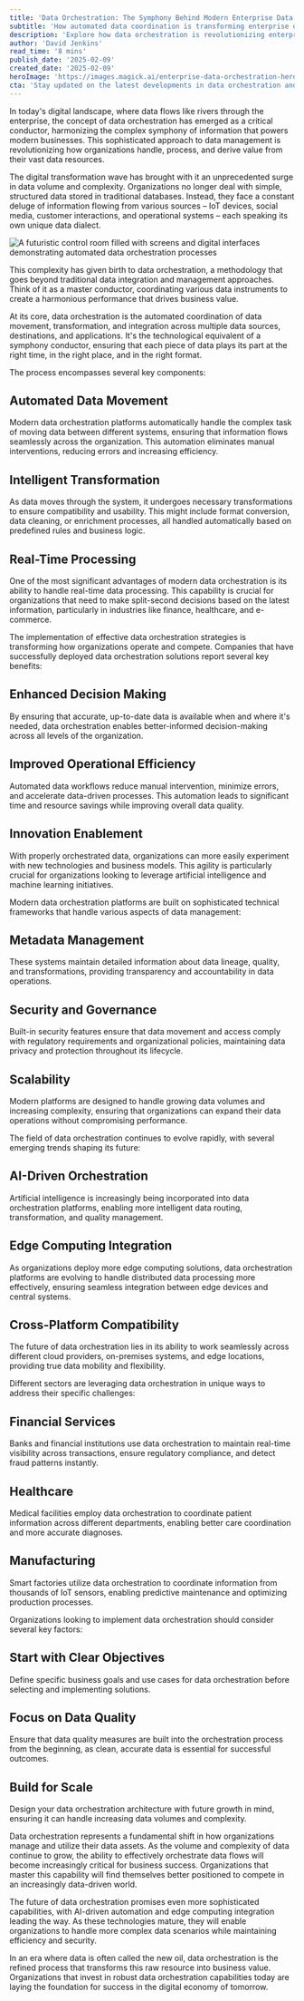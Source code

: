 ```yaml
---
title: 'Data Orchestration: The Symphony Behind Modern Enterprise Data Management'
subtitle: 'How automated data coordination is transforming enterprise operations'
description: 'Explore how data orchestration is revolutionizing enterprise data management by automating and coordinating data flows across multiple sources and destinations. Learn about key components like automated movement, intelligent transformation, and real-time processing that are enabling better decision-making and operational efficiency in modern organizations.'
author: 'David Jenkins'
read_time: '8 mins'
publish_date: '2025-02-09'
created_date: '2025-02-09'
heroImage: 'https://images.magick.ai/enterprise-data-orchestration-hero.jpg'
cta: 'Stay updated on the latest developments in data orchestration and enterprise technology. Follow us on LinkedIn for expert insights and industry updates that will help you master your organization's data strategy.'
---
```


In today's digital landscape, where data flows like rivers through the enterprise, the concept of data orchestration has emerged as a critical conductor, harmonizing the complex symphony of information that powers modern businesses. This sophisticated approach to data management is revolutionizing how organizations handle, process, and derive value from their vast data resources.

The digital transformation wave has brought with it an unprecedented surge in data volume and complexity. Organizations no longer deal with simple, structured data stored in traditional databases. Instead, they face a constant deluge of information flowing from various sources – IoT devices, social media, customer interactions, and operational systems – each speaking its own unique data dialect.

![A futuristic control room filled with screens and digital interfaces demonstrating automated data orchestration processes](https://i.magick.ai/PIXE/1739148204608_magick_img.webp)

This complexity has given birth to data orchestration, a methodology that goes beyond traditional data integration and management approaches. Think of it as a master conductor, coordinating various data instruments to create a harmonious performance that drives business value.

At its core, data orchestration is the automated coordination of data movement, transformation, and integration across multiple data sources, destinations, and applications. It's the technological equivalent of a symphony conductor, ensuring that each piece of data plays its part at the right time, in the right place, and in the right format.

The process encompasses several key components:

## Automated Data Movement

Modern data orchestration platforms automatically handle the complex task of moving data between different systems, ensuring that information flows seamlessly across the organization. This automation eliminates manual interventions, reducing errors and increasing efficiency.

## Intelligent Transformation

As data moves through the system, it undergoes necessary transformations to ensure compatibility and usability. This might include format conversion, data cleaning, or enrichment processes, all handled automatically based on predefined rules and business logic.

## Real-Time Processing

One of the most significant advantages of modern data orchestration is its ability to handle real-time data processing. This capability is crucial for organizations that need to make split-second decisions based on the latest information, particularly in industries like finance, healthcare, and e-commerce.

The implementation of effective data orchestration strategies is transforming how organizations operate and compete. Companies that have successfully deployed data orchestration solutions report several key benefits:

## Enhanced Decision Making

By ensuring that accurate, up-to-date data is available when and where it's needed, data orchestration enables better-informed decision-making across all levels of the organization.

## Improved Operational Efficiency

Automated data workflows reduce manual intervention, minimize errors, and accelerate data-driven processes. This automation leads to significant time and resource savings while improving overall data quality.

## Innovation Enablement

With properly orchestrated data, organizations can more easily experiment with new technologies and business models. This agility is particularly crucial for organizations looking to leverage artificial intelligence and machine learning initiatives.

Modern data orchestration platforms are built on sophisticated technical frameworks that handle various aspects of data management:

## Metadata Management

These systems maintain detailed information about data lineage, quality, and transformations, providing transparency and accountability in data operations.

## Security and Governance

Built-in security features ensure that data movement and access comply with regulatory requirements and organizational policies, maintaining data privacy and protection throughout its lifecycle.

## Scalability

Modern platforms are designed to handle growing data volumes and increasing complexity, ensuring that organizations can expand their data operations without compromising performance.

The field of data orchestration continues to evolve rapidly, with several emerging trends shaping its future:

## AI-Driven Orchestration

Artificial intelligence is increasingly being incorporated into data orchestration platforms, enabling more intelligent data routing, transformation, and quality management.

## Edge Computing Integration

As organizations deploy more edge computing solutions, data orchestration platforms are evolving to handle distributed data processing more effectively, ensuring seamless integration between edge devices and central systems.

## Cross-Platform Compatibility

The future of data orchestration lies in its ability to work seamlessly across different cloud providers, on-premises systems, and edge locations, providing true data mobility and flexibility.

Different sectors are leveraging data orchestration in unique ways to address their specific challenges:

## Financial Services

Banks and financial institutions use data orchestration to maintain real-time visibility across transactions, ensure regulatory compliance, and detect fraud patterns instantly.

## Healthcare

Medical facilities employ data orchestration to coordinate patient information across different departments, enabling better care coordination and more accurate diagnoses.

## Manufacturing

Smart factories utilize data orchestration to coordinate information from thousands of IoT sensors, enabling predictive maintenance and optimizing production processes.

Organizations looking to implement data orchestration should consider several key factors:

## Start with Clear Objectives

Define specific business goals and use cases for data orchestration before selecting and implementing solutions.

## Focus on Data Quality

Ensure that data quality measures are built into the orchestration process from the beginning, as clean, accurate data is essential for successful outcomes.

## Build for Scale

Design your data orchestration architecture with future growth in mind, ensuring it can handle increasing data volumes and complexity.

Data orchestration represents a fundamental shift in how organizations manage and utilize their data assets. As the volume and complexity of data continue to grow, the ability to effectively orchestrate data flows will become increasingly critical for business success. Organizations that master this capability will find themselves better positioned to compete in an increasingly data-driven world.

The future of data orchestration promises even more sophisticated capabilities, with AI-driven automation and edge computing integration leading the way. As these technologies mature, they will enable organizations to handle more complex data scenarios while maintaining efficiency and security.

In an era where data is often called the new oil, data orchestration is the refined process that transforms this raw resource into business value. Organizations that invest in robust data orchestration capabilities today are laying the foundation for success in the digital economy of tomorrow.